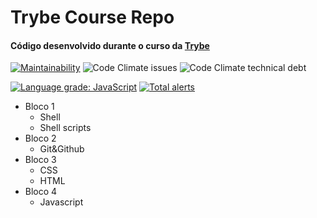 # Trybe Course Repo

#### Código desenvolvido durante o curso da [Trybe](https://www.betrybe.com/)
[![Maintainability](https://api.codeclimate.com/v1/badges/56b762164ebffcdcef3f/maintainability)](https://codeclimate.com/github/wberilo/trybe-exercises/maintainability) ![Code Climate issues](https://img.shields.io/codeclimate/issues/wberilo/trybe-exercises) ![Code Climate technical debt](https://img.shields.io/codeclimate/tech-debt/wberilo/trybe-exercises)

[![Language grade: JavaScript](https://img.shields.io/lgtm/grade/javascript/g/wberilo/trybe-exercises.svg?logo=lgtm&logoWidth=18)](https://lgtm.com/projects/g/wberilo/trybe-exercises/context:javascript) [![Total alerts](https://img.shields.io/lgtm/alerts/g/wberilo/trybe-exercises.svg?logo=lgtm&logoWidth=18)](https://lgtm.com/projects/g/wberilo/trybe-exercises/alerts/) 
* Bloco 1
    * Shell
    * Shell scripts
* Bloco 2
    * Git&Github
* Bloco 3
    * CSS
    * HTML
* Bloco 4
    * Javascript
